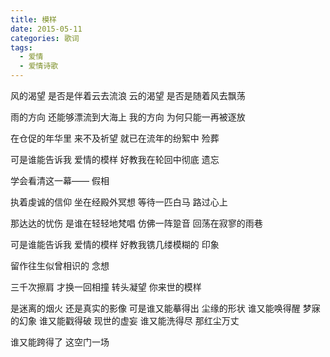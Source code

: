 ```yaml
---
title: 模样
date: 2015-05-11
categories: 歌词
tags:
  - 爱情
  - 爱情诗歌
---
```


风的渴望
是否是伴着云去流浪
云的渴望
是否是随着风去飘荡
<!--more-->
雨的方向
还能够漂流到大海上
我的方向
为何只能一再被逐放

在仓促的年华里
来不及祈望
就已在流年的纷絮中
殓葬

可是谁能告诉我
爱情的模样
好教我在轮回中彻底
遗忘

学会看清这一幕——
假相

执着虔诚的信仰
坐在经殿外冥想
等待一匹白马
路过心上

那达达的忧伤
是谁在轻轻地梵唱
仿佛一阵跫音
回荡在寂寥的雨巷

可是谁能告诉我
爱情的模样
好教我镌几缕模糊的
印象

留作往生似曾相识的
念想

三千次擦肩
才换一回相撞
转头凝望
你来世的模样

是迷离的烟火
还是真实的影像
可是谁又能摹得出
尘缘的形状
谁又能唤得醒
梦寐的幻象
谁又能戳得破
现世的虚妄
谁又能洗得尽
那红尘万丈

谁又能跨得了
这空门一场